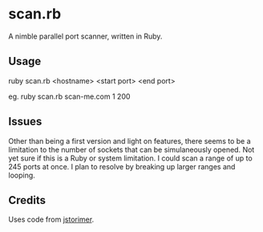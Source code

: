 scan.rb
=======

A nimble parallel port scanner, written in Ruby.

Usage
-----

ruby scan.rb \<hostname\> \<start port\> \<end port\>

eg. ruby scan.rb scan-me.com 1 200

Issues
------

Other than being a first version and light on features, there seems to be a limitation to the number of sockets that can be simulaneously opened. Not yet sure if this is a Ruby or system limitation. I could scan a range of up to 245 ports at once. I plan to resolve by breaking up larger ranges and looping.

Credits
-------

Uses code from [jstorimer](https://github.com/jstorimer).
